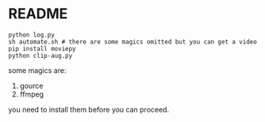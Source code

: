 README
===========


```
python log.py
sh automate.sh # there are some magics omitted but you can get a video
pip install moviepy
python clip-aug.py
```

some magics are:

1. gource
2. ffmpeg

you need to install them before you can proceed.


